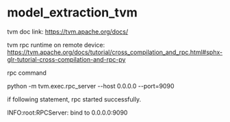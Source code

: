 # model_extraction_tvm

tvm doc link: https://tvm.apache.org/docs/

tvm rpc runtime on remote device: https://tvm.apache.org/docs/tutorial/cross_compilation_and_rpc.html#sphx-glr-tutorial-cross-compilation-and-rpc-py

rpc command 

python -m tvm.exec.rpc_server --host 0.0.0.0 --port=9090


if following statement, rpc started successfully.

INFO:root:RPCServer: bind to 0.0.0.0:9090

